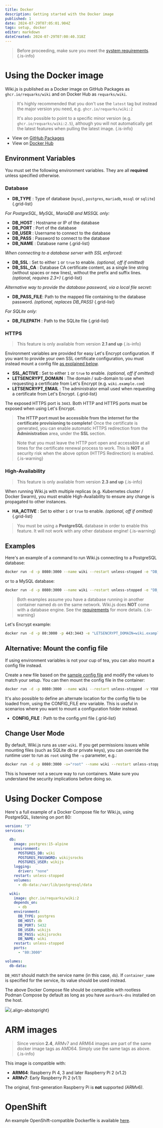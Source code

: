 ```yaml
---
title: Docker
description: Getting started with the Docker image
published: 1
date: 2024-07-29T07:05:01.904Z
tags: setup, docker
editor: markdown
dateCreated: 2024-07-29T07:00:40.318Z
---
```


> Before proceeding, make sure you meet the [system requirements](/install/requirements).
{.is-info}

# Using the Docker image

Wiki.js is published as a Docker image on GitHub Packages as `ghcr.io/requarks/wiki` and on Docker Hub as `requarks/wiki`.

> It's highly recommended that you don't use the `latest` tag but instead the major version you need, e.g. `ghcr.io/requarks/wiki:2`
>
> It's also possible to point to a specific minor version (e.g. `ghcr.io/requarks/wiki:2.5`), although you will not automatically get the latest features when pulling the latest image.
{.is-info}

- View on [GitHub Packages](https://github.com/Requarks/wiki/pkgs/container/wiki)
- View on [Docker Hub](https://hub.docker.com/r/requarks/wiki)

## Environment Variables
You must set the following environment variables. They are all **required** unless specified otherwise.

### Database

- **DB_TYPE** : Type of database (`mysql`, `postgres`, `mariadb`, `mssql` or `sqlite`)
{.grid-list}

*For PostgreSQL, MySQL, MariaDB and MSSQL only:*

- **DB_HOST** : Hostname or IP of the database
- **DB_PORT** : Port of the database
- **DB_USER** : Username to connect to the database
- **DB_PASS** : Password to connect to the database
- **DB_NAME** : Database name
{.grid-list}

*When connecting to a database server with SSL enforced:*

- **DB_SSL** : Set to either `1` or `true` to enable. *(optional, off if omitted)*
- **DB_SSL_CA** : Database CA certificate content, as a single line string (without spaces or new lines), without the prefix and suffix lines. *(optional, requires 2.3+)*
{.grid-list}

*Alternative way to provide the database password, via a local file secret:*

- **DB_PASS_FILE**: Path to the mapped file containing to the database password. *(optional, replaces DB_PASS)*
{.grid-list}

*For SQLite only:*

- **DB_FILEPATH** : Path to the SQLite file
{.grid-list}

### HTTPS

> This feature is only available from version **2.1 and up**
{.is-info}

Environment variables are provided for easy Let's Encrypt configuration.
If you want to provide your own SSL certificate configuration, you must instead mount a config file [as explained below](#alternative-mount-the-config-file).

- **SSL_ACTIVE** : Set to either `1` or `true` to enable. *(optional, off if omitted)*
- **LETSENCRYPT_DOMAIN** : The domain / sub-domain to use when requesting a certificate from Let's Encrypt (e.g. `wiki.example.com`)
- **LETSENCRYPT_EMAIL** : The administrator email used when requesting a certificate from Let's Encrypt.
{.grid-list}

The exposed HTTPS port is `3443`. Both HTTP and HTTPS ports must be exposed when using Let's Encrypt.

> **The HTTP port must be accessible from the internet for the certificate provisioning to complete!**
> Once the certificate is generated, you can enable automatic HTTPS redirection from the **Administration** area, under the **SSL** section.
> 
> Note that you must leave the HTTP port open and accessible at all times for the certificate renewal process to work. This is **NOT** a security risk when the above option (HTTPS Redirection) is enabled.
{.is-warning}

### High-Availability

> This feature is only available from version **2.3 and up**
{.is-info}

When running Wiki.js with multiple replicas (e.g. Kubernetes cluster / Docker Swarm), you must enable High-Availability to ensure any change is propagated to other instances.

- **HA_ACTIVE** : Set to either `1` or `true` to enable. *(optional, off if omitted)*
{.grid-list}

> You must be using a **PostgreSQL** database in order to enable this feature. It will not work with any other database engine!
{.is-warning}

## Examples

Here's an example of a command to run Wiki.js connecting to a PostgreSQL database:
```bash
docker run -d -p 8080:3000 --name wiki --restart unless-stopped -e "DB_TYPE=postgres" -e "DB_HOST=db" -e "DB_PORT=5432" -e "DB_USER=wikijs" -e "DB_PASS=wikijsrocks" -e "DB_NAME=wiki" ghcr.io/requarks/wiki:2
```

or to a MySQL database:
```bash
docker run -d -p 8080:3000 --name wiki --restart unless-stopped -e "DB_TYPE=mysql" -e "DB_HOST=db" -e "DB_PORT=3306" -e "DB_USER=wikijs" -e "DB_PASS=wikijsrocks" -e "DB_NAME=wiki" ghcr.io/requarks/wiki:2
```

> Both examples assume you have a database running in another container named `db` on the same network.
> Wiki.js does **NOT** come with a database engine. See the [requirements](/install/requirements) for more details.
{.is-warning}

Let's Encrypt example:
```bash
docker run -d -p 80:3000 -p 443:3443 -e "LETSENCRYPT_DOMAIN=wiki.example.com" -e "LETSENCRYPT_EMAIL=admin@example.com" --name wiki --restart unless-stopped -e "DB_TYPE=postgres" -e "DB_HOST=db" -e "DB_PORT=5432" -e "DB_USER=wikijs" -e "DB_PASS=wikijsrocks" -e "DB_NAME=wiki" ghcr.io/requarks/wiki:2
```

## Alternative: Mount the config file

If using environment variables is not your cup of tea, you can also mount a config file instead.

Create a new file based on the [sample config file](https://github.com/Requarks/wiki/blob/master/config.sample.yml) and modify the values to match your setup. You can then mount the config file in the container:

```bash
docker run -d -p 8080:3000 --name wiki --restart unless-stopped -v YOUR-FILE.yml:/wiki/config.yml ghcr.io/requarks/wiki:2
```

It's also possible to define an alternate location for the config file to be loaded from, using the CONFIG_FILE env variable. This is useful in scenarios where you want to mount a configuration folder instead.

- **CONFIG_FILE** : Path to the config.yml file
{.grid-list}

## Change User Mode

By default, Wiki.js runs as user `wiki`. If you get permissions issues while mounting files (such as SQLite db or private keys), you can override the runtime user to run as `root` using the `-u` parameter, e.g.:

```bash
docker run -d -p 8080:3000 -u="root" --name wiki --restart unless-stopped -e "DB_TYPE=postgres" -e "DB_HOST=db" -e "DB_PORT=5432" -e "DB_USER=wikijs" -e "DB_PASS=wikijsrocks" -e "DB_NAME=wiki" ghcr.io/requarks/wiki:2
```

This is however not a secure way to run containers. Make sure you understand the security implications before doing so.

# Using Docker Compose

Here's a full example of a Docker Compose file for Wiki.js, using PostgreSQL, listening on port 80:

```yaml
version: "3"
services:

  db:
    image: postgres:15-alpine
    environment:
      POSTGRES_DB: wiki
      POSTGRES_PASSWORD: wikijsrocks
      POSTGRES_USER: wikijs
    logging:
      driver: "none"
    restart: unless-stopped
    volumes:
      - db-data:/var/lib/postgresql/data

  wiki:
    image: ghcr.io/requarks/wiki:2
    depends_on:
      - db
    environment:
      DB_TYPE: postgres
      DB_HOST: db
      DB_PORT: 5432
      DB_USER: wikijs
      DB_PASS: wikijsrocks
      DB_NAME: wiki
    restart: unless-stopped
    ports:
      - "80:3000"

volumes:
  db-data:
```

`DB_HOST` should match the service name (in this case, `db`). If `container_name` is specified for the service, its value should be used instead.

The above Docker Compose file should be compatible with rootless Podman Compose by default as long as you have `aardvark-dns` installed on the host.

![](https://a.icons8.com/jihZbhdR/4WJoF7/svg.svg){.align-abstopright}

# ARM images

> Since version **2.4**, ARMv7 and ARM64 images are part of the same docker image tags as AMD64. Simply use the same tags as above.
{.is-info}

This image is compatible with:

- **ARM64**: Raspberry Pi 4, 3 and later Raspberry Pi 2 (v1.2)
- **ARMv7**: Early Raspberry Pi 2 (v1.1)

The original, first-generation Raspberry Pi is **not** supported *(ARMv6)*.

# OpenShift

An example OpenShift-compatible Dockerfile is available [here](https://github.com/Requarks/wiki/blob/master/dev/openshift/Dockerfile).
